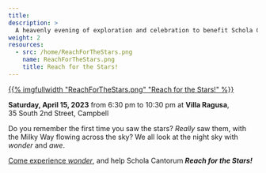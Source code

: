 ```yaml
---
title:   
description: >
  A heavenly evening of exploration and celebration to benefit Schola Cantorum
weight: 2
resources:
  - src: /home/ReachForTheStars.png
    name: ReachForTheStars.png
    title: Reach for the Stars!
---
```


<a href="/gala">{{% imgfullwidth "ReachForTheStars.png" "Reach for the Stars!" %}}</a>

**Saturday, April 15, 2023** from&nbsp;6:30&nbsp;pm&nbsp;to&nbsp;10:30&nbsp;pm
at **Villa Ragusa**, 35&nbsp;South&nbsp;2nd&nbsp;Street,&nbsp;Campbell

Do you remember the first time you saw the stars?
_Really_ saw them, with the Milky Way flowing across the sky?
We all look at the night sky with _wonder_ and _awe_.

<a href="/gala">Come experience _wonder_</a>, and help Schola Cantorum _**Reach for the Stars!**_
